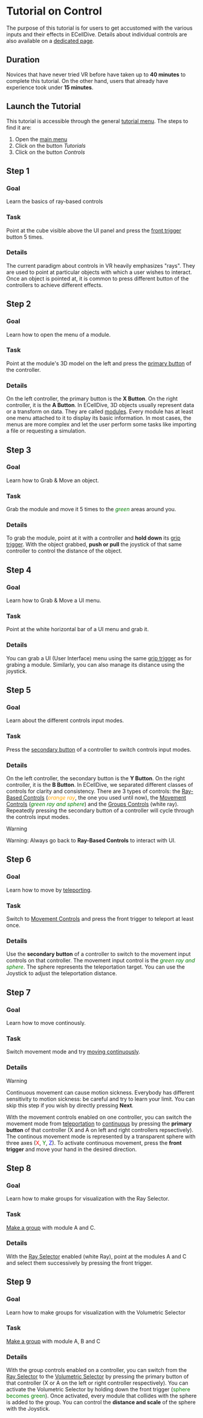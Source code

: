 # Tutorial on Control
The purpose of this tutorial is for users to get accustomed with the various inputs and their effects in ECellDive. Details about individual controls are also available on a [dedicated page](../Controls/controls.md).

## Duration
Novices that have never tried VR before have taken up to **40 minutes** to complete this tutorial. On the other hand, users that already have experience took under **15 minutes**.

## Launch the Tutorial
This tutorial is accessible through the general [tutorial menu](../UIMenus/tutorials_menu.md). The steps to find it are:
1. Open the [main menu](../UIMenus/main_menu.md)
2. Click on the button *Tutorials*
3. Click on the button *Controls*

## Step 1
### Goal
Learn the basics of ray-based controls

### Task
Point at the cube visible above the UI panel and press the [front trigger](../Controls/ray_based_interaction_controls.md) button 5 times.

### Details
The current paradigm about controls in VR heavily emphasizes "rays". They are used to point at particular objects with which a user wishes to interact. Once an object is pointed at, it is common to press different button of the controllers to achieve different effects.

## Step 2
### Goal
Learn how to open the menu of a module.

### Task
Point at the module's 3D model on the left and press the [primary button](../Controls/ray_based_interaction_controls.md) of the controller.

### Details
On the left controller, the primary button is the **X Button**. On the right controller, it is the **A Button**.
In ECellDive, 3D objects usually represent data or a transform on data. They are called [modules](../Modules/modules.md). Every module has at least one menu attached to it to display its basic information. In most cases, the menus are more complex and let the user perform some tasks like importing a file or requesting a simulation.

## Step 3
### Goal
Learn how to Grab & Move an object.

### Task
Grab the module and move it 5 times to the <span style="color:green">*green*</span> areas around you.

### Details
To grab the module, point at it with a controller and **hold down** its [grip trigger](../Controls/ray_based_interaction_controls.md#grab-elements). With the object grabbed, **push or pull** the joystick of that same controller to control the distance of the object.

## Step 4
### Goal
Learn how to Grab & Move a UI menu.

### Task
Point at the white horizontal bar of a UI menu and grab it.

### Details
You can grab a UI (User Interface) menu using the same [grip trigger](../Controls/ray_based_interaction_controls.md#grab-elements) as for grabing a module. Similarly, you can also manage its distance using the joystick.

## Step 5
### Goal
Learn about the different controls input modes.

### Task
Press the [secondary button](../Controls/controls) of a controller to switch controls input modes.

### Details
On the left controller, the secondary button is the **Y Button**. On the right controller, it is the **B Button**.
In ECellDive, we separated different classes of controls for clarity and consistency. There are 3 types of controls: the [Ray-Based Controls](../Controls/ray_based_interaction_controls.md) (<span style="color:orange">*orange ray*</span>, the one you used until now), the [Movement Controls](../Controls/movement_controls.md)  (<span style="color:green">*green ray and sphere*</span>) and the [Groups Controls](../Controls/group_controls.md)  (white ray).  Repeatedly pressing the secondary button of a controller will cycle through the controls input modes.

> [!WARNING]
> Warning: Always go back to **Ray-Based Controls** to interact with UI.

## Step 6
### Goal
Learn how to move by [teleporting](../Controls/movement_controls.md#teleportation).

### Task
Switch to [Movement Controls](../Controls/movement_controls.md) and press the front trigger to teleport at least once.

### Details
Use the **secondary button** of a controller to switch to the movement input controls on that controller. The movement input control is the <span style="color:green">*green ray and sphere*</span>. The sphere represents the teleportation target. You can use the Joystick to adjust the teleportation distance.

## Step 7
### Goal
Learn how to move continously.

### Task
Switch movement mode and try [moving continuously](../Controls/movement_controls.md#continous-movements).

### Details
> [!WARNING]
> Continuous movement can cause motion sickness. Everybody has different sensitivity to motion sickness: be careful and try to learn your limit. You can skip this step if you wish by directly pressing **Next**.

With the movement controls enabled on one controller, you can switch the movement mode from [teleportation](../Controls/movement_controls.md#teleportation) to [continuous](../Controls/movement_controls.md#continous-movements) by pressing the **primary button** of that controller (X and A on left and right controllers repsectively). The continous movement mode is represented by a transparent sphere with three axes (<span style="color:red">X</span>, <span style="color:green">Y</span>, <span style="color:blue">Z</span>). To activate continuous movement, press the **front trigger** and move your hand in the desired direction.

## Step 8
### Goal
Learn how to make groups for visualization with the Ray Selector.

### Task
[Make a group](../Controls/group_controls.md) with module A and C.

### Details
With the [Ray Selector](../Controls/group_controls.md#ray-selector) enabled (white Ray), point at the modules A and C and select them successively by pressing the front trigger.

## Step 9
### Goal
Learn how to make groups for visualization with the Volumetric Selector

### Task
[Make a group](../Controls/group_controls.md) with module A, B and C

### Details
With the group controls enabled on a controller, you can switch from the [Ray Selector](../Controls/group_controls.md#ray-selector) to the [Volumetric Selector](../Controls/group_controls.md#volumetric-selector) by pressing the primary button of that controller (X or A on the left or right controller respectively).
You can activate the Volumetric Selector by holding down the front trigger (<span style="color:green">sphere becomes green</span>). Once activated, every module that collides with the sphere is added to the group. You can control the **distance and scale** of the sphere with the Joystick. 


